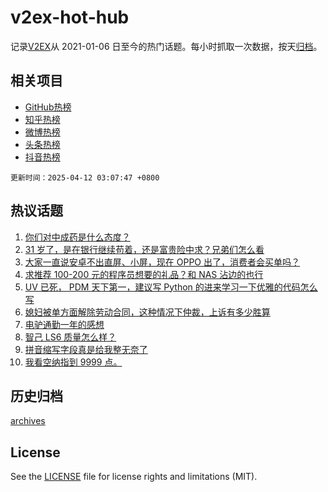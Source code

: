 # v2ex-hot-hub

 记录[V2EX](https://www.v2ex.com/)从 2021-01-06 日至今的热门话题。每小时抓取一次数据，按天[归档](archives)。
 
 ## 相关项目

- [GitHub热榜](https://github.com/snaildev/github-hot-hub)
- [知乎热榜](https://github.com/snaildev/zhihu-hot-hub)
- [微博热榜](https://github.com/snaildev/weibo-hot-hub)
- [头条热榜](https://github.com/snaildev/toutiao-hot-hub)
- [抖音热榜](https://github.com/snaildev/douyin-hot-hub)


 `更新时间：2025-04-12 03:07:47 +0800`

## 热议话题

1. [你们对中成药是什么态度？](https://www.v2ex.com/t/1124650)
1. [31 岁了，是在银行继续苟着，还是富贵险中求？兄弟们怎么看](https://www.v2ex.com/t/1124691)
1. [大家一直说安卓不出直屏、小屏，现在 OPPO 出了，消费者会买单吗？](https://www.v2ex.com/t/1124738)
1. [求推荐 100-200 元的程序员想要的礼品？和 NAS 沾边的也行](https://www.v2ex.com/t/1124771)
1. [UV 已死， PDM 天下第一，建议写 Python 的进来学习一下优雅的代码怎么写](https://www.v2ex.com/t/1124712)
1. [媳妇被单方面解除劳动合同，这种情况下仲裁，上诉有多少胜算](https://www.v2ex.com/t/1124765)
1. [电驴通勤一年的感想](https://www.v2ex.com/t/1124764)
1. [智己 LS6 质量怎么样？](https://www.v2ex.com/t/1124631)
1. [拼音缩写字段真是给我整无奈了](https://www.v2ex.com/t/1124740)
1. [我看空纳指到 9999 点。](https://www.v2ex.com/t/1124629)

## 历史归档

[archives](archives)

## License

See the [LICENSE](LICENSE) file for license rights and limitations (MIT).
